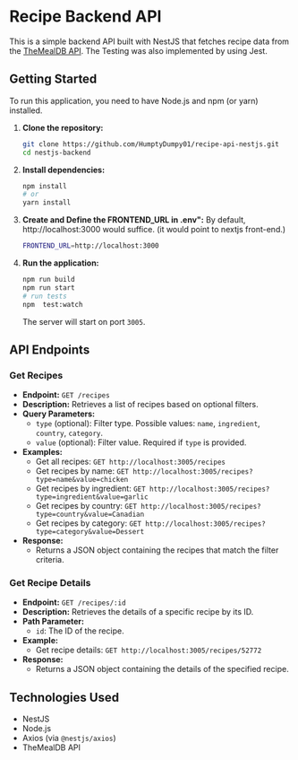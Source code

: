 # Recipe Backend API

This is a simple backend API built with NestJS that fetches recipe data from
the [TheMealDB API](https://www.themealdb.com/api.php). The Testing was also implemented by using Jest.

## Getting Started

To run this application, you need to have Node.js and npm (or yarn) installed.

1. **Clone the repository:**

   ```bash
   git clone https://github.com/HumptyDumpy01/recipe-api-nestjs.git
   cd nestjs-backend
   ```

2. **Install dependencies:**

   ```bash
   npm install
   # or
   yarn install
   ```


3. **Create and Define the FRONTEND_URL in .env":**
   By default, http://localhost:3000 would suffice. (it would point to nextjs front-end.)
   ```bash
   FRONTEND_URL=http://localhost:3000
   ```

4. **Run the application:**

   ```bash
   npm run build
   npm run start
   # run tests
   npm  test:watch
   ```

   The server will start on port `3005`.

## API Endpoints

### Get Recipes

* **Endpoint:** `GET /recipes`
* **Description:** Retrieves a list of recipes based on optional filters.
* **Query Parameters:**
    * `type` (optional): Filter type. Possible values: `name`, `ingredient`, `country`, `category`.
    * `value` (optional): Filter value. Required if `type` is provided.
* **Examples:**
    * Get all recipes: `GET http://localhost:3005/recipes`
    * Get recipes by name: `GET http://localhost:3005/recipes?type=name&value=chicken`
    * Get recipes by ingredient: `GET http://localhost:3005/recipes?type=ingredient&value=garlic`
    * Get recipes by country: `GET http://localhost:3005/recipes?type=country&value=Canadian`
    * Get recipes by category: `GET http://localhost:3005/recipes?type=category&value=Dessert`
* **Response:**
    * Returns a JSON object containing the recipes that match the filter criteria.

### Get Recipe Details

* **Endpoint:** `GET /recipes/:id`
* **Description:** Retrieves the details of a specific recipe by its ID.
* **Path Parameter:**
    * `id`: The ID of the recipe.
* **Example:**
    * Get recipe details: `GET http://localhost:3005/recipes/52772`
* **Response:**
    * Returns a JSON object containing the details of the specified recipe.

## Technologies Used

* NestJS
* Node.js
* Axios (via `@nestjs/axios`)
* TheMealDB API
